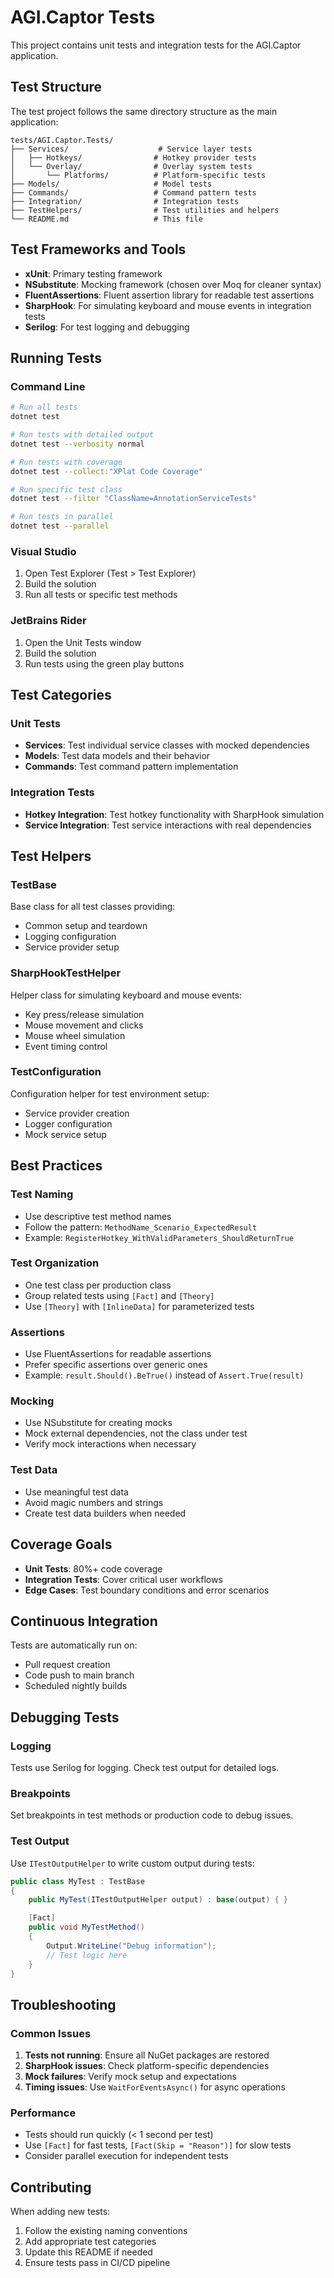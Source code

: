 # AGI.Captor Tests

This project contains unit tests and integration tests for the AGI.Captor application.

## Test Structure

The test project follows the same directory structure as the main application:

```
tests/AGI.Captor.Tests/
├── Services/                    # Service layer tests
│   ├── Hotkeys/                # Hotkey provider tests
│   └── Overlay/                # Overlay system tests
│       └── Platforms/          # Platform-specific tests
├── Models/                     # Model tests
├── Commands/                   # Command pattern tests
├── Integration/                # Integration tests
├── TestHelpers/                # Test utilities and helpers
└── README.md                   # This file
```

## Test Frameworks and Tools

- **xUnit**: Primary testing framework
- **NSubstitute**: Mocking framework (chosen over Moq for cleaner syntax)
- **FluentAssertions**: Fluent assertion library for readable test assertions
- **SharpHook**: For simulating keyboard and mouse events in integration tests
- **Serilog**: For test logging and debugging

## Running Tests

### Command Line

```bash
# Run all tests
dotnet test

# Run tests with detailed output
dotnet test --verbosity normal

# Run tests with coverage
dotnet test --collect:"XPlat Code Coverage"

# Run specific test class
dotnet test --filter "ClassName=AnnotationServiceTests"

# Run tests in parallel
dotnet test --parallel
```

### Visual Studio

1. Open Test Explorer (Test > Test Explorer)
2. Build the solution
3. Run all tests or specific test methods

### JetBrains Rider

1. Open the Unit Tests window
2. Build the solution
3. Run tests using the green play buttons

## Test Categories

### Unit Tests
- **Services**: Test individual service classes with mocked dependencies
- **Models**: Test data models and their behavior
- **Commands**: Test command pattern implementation

### Integration Tests
- **Hotkey Integration**: Test hotkey functionality with SharpHook simulation
- **Service Integration**: Test service interactions with real dependencies

## Test Helpers

### TestBase
Base class for all test classes providing:
- Common setup and teardown
- Logging configuration
- Service provider setup

### SharpHookTestHelper
Helper class for simulating keyboard and mouse events:
- Key press/release simulation
- Mouse movement and clicks
- Mouse wheel simulation
- Event timing control

### TestConfiguration
Configuration helper for test environment setup:
- Service provider creation
- Logger configuration
- Mock service setup

## Best Practices

### Test Naming
- Use descriptive test method names
- Follow the pattern: `MethodName_Scenario_ExpectedResult`
- Example: `RegisterHotkey_WithValidParameters_ShouldReturnTrue`

### Test Organization
- One test class per production class
- Group related tests using `[Fact]` and `[Theory]`
- Use `[Theory]` with `[InlineData]` for parameterized tests

### Assertions
- Use FluentAssertions for readable assertions
- Prefer specific assertions over generic ones
- Example: `result.Should().BeTrue()` instead of `Assert.True(result)`

### Mocking
- Use NSubstitute for creating mocks
- Mock external dependencies, not the class under test
- Verify mock interactions when necessary

### Test Data
- Use meaningful test data
- Avoid magic numbers and strings
- Create test data builders when needed

## Coverage Goals

- **Unit Tests**: 80%+ code coverage
- **Integration Tests**: Cover critical user workflows
- **Edge Cases**: Test boundary conditions and error scenarios

## Continuous Integration

Tests are automatically run on:
- Pull request creation
- Code push to main branch
- Scheduled nightly builds

## Debugging Tests

### Logging
Tests use Serilog for logging. Check test output for detailed logs.

### Breakpoints
Set breakpoints in test methods or production code to debug issues.

### Test Output
Use `ITestOutputHelper` to write custom output during tests:

```csharp
public class MyTest : TestBase
{
    public MyTest(ITestOutputHelper output) : base(output) { }

    [Fact]
    public void MyTestMethod()
    {
        Output.WriteLine("Debug information");
        // Test logic here
    }
}
```

## Troubleshooting

### Common Issues

1. **Tests not running**: Ensure all NuGet packages are restored
2. **SharpHook issues**: Check platform-specific dependencies
3. **Mock failures**: Verify mock setup and expectations
4. **Timing issues**: Use `WaitForEventsAsync()` for async operations

### Performance

- Tests should run quickly (< 1 second per test)
- Use `[Fact]` for fast tests, `[Fact(Skip = "Reason")]` for slow tests
- Consider parallel execution for independent tests

## Contributing

When adding new tests:
1. Follow the existing naming conventions
2. Add appropriate test categories
3. Update this README if needed
4. Ensure tests pass in CI/CD pipeline
